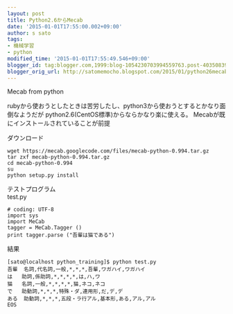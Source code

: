 ```yaml
---
layout: post
title: Python2.6からMecab
date: '2015-01-01T17:55:00.002+09:00'
author: s sato
tags:
- 機械学習
- python
modified_time: '2015-01-01T17:55:49.546+09:00'
blogger_id: tag:blogger.com,1999:blog-1054230703994559763.post-4035083929859995148
blogger_orig_url: http://satomemocho.blogspot.com/2015/01/python26mecab.html
---
```



Mecab from python

rubyから使おうとしたときは苦労したし、python3から使おうとするとかなり面倒なようだが
python2.6(CentOS標準)からならかなり楽に使える。
Mecabが既にインストールされていることが前提

ダウンロード

```
wget https://mecab.googlecode.com/files/mecab-python-0.994.tar.gz
tar zxf mecab-python-0.994.tar.gz
cd mecab-python-0.994
su
python setup.py install
```

テストプログラム  
test.py

```
# coding: UTF-8
import sys
import MeCab
tagger = MeCab.Tagger ()
print tagger.parse ("吾輩は猫である")
```

結果

```
[sato@localhost python_training]$ python test.py 
吾輩  名詞,代名詞,一般,*,*,*,吾輩,ワガハイ,ワガハイ
は   助詞,係助詞,*,*,*,*,は,ハ,ワ
猫   名詞,一般,*,*,*,*,猫,ネコ,ネコ
で   助動詞,*,*,*,特殊・ダ,連用形,だ,デ,デ
ある  助動詞,*,*,*,五段・ラ行アル,基本形,ある,アル,アル
EOS
```